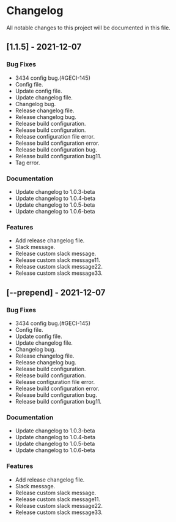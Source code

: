 # Changelog
All notable changes to this project will be documented in this file.

## [1.1.5] - 2021-12-07

### Bug Fixes

- 3434 config bug.(#GECI-145)
- Config file.
- Update config file.
- Update changelog file.
- Changelog bug.
- Release changelog file.
- Release changelog bug.
- Release build configuration.
- Release build configuration.
- Release configuration file error.
- Release build configuration error.
- Release build configuration bug.
- Release build configuration bug11.
- Tag error.

### Documentation

- Update changelog to 1.0.3-beta
- Update changelog to 1.0.4-beta
- Update changelog to 1.0.5-beta
- Update changelog to 1.0.6-beta

### Features

- Add release changelog file.
- Slack message.
- Release custom slack message.
- Release custom slack message11.
- Release custom slack message22.
- Release custom slack message33.

## [--prepend] - 2021-12-07

### Bug Fixes

- 3434 config bug.(#GECI-145)
- Config file.
- Update config file.
- Update changelog file.
- Changelog bug.
- Release changelog file.
- Release changelog bug.
- Release build configuration.
- Release build configuration.
- Release configuration file error.
- Release build configuration error.
- Release build configuration bug.
- Release build configuration bug11.

### Documentation

- Update changelog to 1.0.3-beta
- Update changelog to 1.0.4-beta
- Update changelog to 1.0.5-beta
- Update changelog to 1.0.6-beta

### Features

- Add release changelog file.
- Slack message.
- Release custom slack message.
- Release custom slack message11.
- Release custom slack message22.
- Release custom slack message33.

<!-- generated by git-cliff -->
